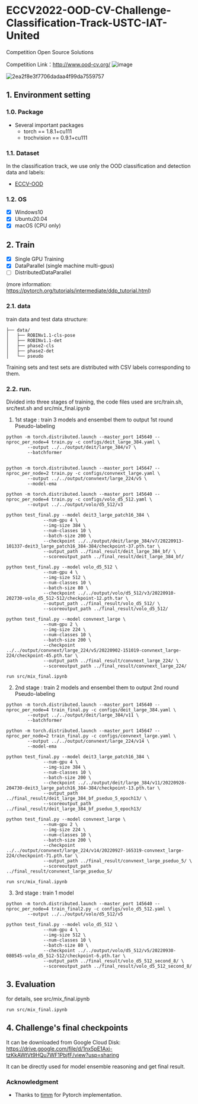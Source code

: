 # ECCV2022-OOD-CV-Challenge-Classification-Track-USTC-IAT-United
Competition Open Source Solutions

Competition Link：http://www.ood-cv.org/
![image](https://user-images.githubusercontent.com/49955700/214233867-9ccb8227-715e-4390-b886-ab4fded65ba6.png)

![2ea2f8e3f7706dadaa4f99da7559757](https://user-images.githubusercontent.com/49955700/199053987-806eea89-80cf-45c4-ad87-98c76a16fd72.jpg)


## 1. Environment setting 

### 1.0. Package
* Several important packages
    - torch == 1.8.1+cu111
    - trochvision == 0.9.1+cu111

### 1.1. Dataset
In the classification track, we use only the OOD classification and detection data and labels:
* [ECCV-OOD](https://github.com/eccv22-ood-workshop/ROBIN-dataset)

### 1.2. OS
- [x] Windows10
- [x] Ubuntu20.04
- [x] macOS (CPU only)

## 2. Train
- [x] Single GPU Training
- [x] DataParallel (single machine multi-gpus)
- [ ] DistributedDataParallel

(more information: https://pytorch.org/tutorials/intermediate/ddp_tutorial.html)

### 2.1. data
train data and test data structure:  
```
├── data/
│   ├── ROBINv1.1-cls-pose
│   ├── ROBINv1.1-det
│   ├── phase2-cls
│   ├── phase2-det
│   └── pseudo
```
  
Training sets and test sets are distributed with CSV labels corresponding to them.

### 2.2. run.
Divided into three stages of training, the code files used are src/train.sh, src/test.sh and src/mix_final.ipynb

1. 1st stage : train 3 models and ensembel them to output 1st round Pseudo-labeling
```
python -m torch.distributed.launch --master_port 145640 --nproc_per_node=4 train.py -c configs/deit_large_384.yaml \
        --output ../../output/deit/large_384/v7 \
        --batchformer


python -m torch.distributed.launch --master_port 145647 --nproc_per_node=2 train.py -c configs/convnext_large.yaml \
        --output ../../output/convnext/large_224/v5 \
        --model-ema

python -m torch.distributed.launch --master_port 145640 --nproc_per_node=4 train.py -c configs/volo_d5_512.yaml \
        --output ../../output/volo/d5_512/v3

python test_final.py --model deit3_large_patch16_384 \
              --num-gpu 4 \
              --img-size 384 \
              --num-classes 10 \
              --batch-size 200 \
              --checkpoint ../../output/deit/large_384/v7/20220913-101337-deit3_large_patch16_384-384/checkpoint-37.pth.tar \
              --output_path ../final_result/deit_large_384_bf/ \
              --scoreoutput_path ../final_result/deit_large_384_bf/

python test_final.py --model volo_d5_512 \
              --num-gpu 4 \
              --img-size 512 \
              --num-classes 10 \
              --batch-size 80 \
              --checkpoint ../../output/volo/d5_512/v3/20220910-202730-volo_d5_512-512/checkpoint-12.pth.tar \
              --output_path ../final_result/volo_d5_512/ \
              --scoreoutput_path ../final_result/volo_d5_512/

python test_final.py --model convnext_large \
              --num-gpu 2 \
              --img-size 224 \
              --num-classes 10 \
              --batch-size 200 \
              --checkpoint ../../output/convnext/large_224/v5/20220902-151019-convnext_large-224/checkpoint-45.pth.tar \
              --output_path ../final_result/convnext_large_224/ \
              --scoreoutput_path ../final_result/convnext_large_224/

run src/mix_final.ipynb
```

2. 2nd stage : train 2 models and ensembel them to output 2nd round Pseudo-labeling
```
python -m torch.distributed.launch --master_port 145640 --nproc_per_node=4 train_final.py -c configs/deit_large_384.yaml \
        --output ../../output/deit/large_384/v11 \
        --batchformer
 
python -m torch.distributed.launch --master_port 145647 --nproc_per_node=2 train_final.py -c configs/convnext_large.yaml \
        --output ../../output/convnext/large_224/v14 \
        --model-ema
 
python test_final.py --model deit3_large_patch16_384 \
              --num-gpu 4 \
              --img-size 384 \
              --num-classes 10 \
              --batch-size 200 \
              --checkpoint ../../output/deit/large_384/v11/20220928-204730-deit3_large_patch16_384-384/checkpoint-13.pth.tar \
              --output_path ../final_result/deit_large_384_bf_pseduo_5_epoch13/ \
              --scoreoutput_path ../final_result/deit_large_384_bf_pseduo_5_epoch13/

python test_final.py --model convnext_large \
              --num-gpu 2 \
              --img-size 224 \
              --num-classes 10 \
              --batch-size 200 \
              --checkpoint ../../output/convnext/large_224/v14/20220927-165319-convnext_large-224/checkpoint-71.pth.tar \
              --output_path ../final_result/convnext_large_pseduo_5/ \
              --scoreoutput_path ../final_result/convnext_large_pseduo_5/
              
run src/mix_final.ipynb
```


3. 3rd stage : train 1 model 
```
python -m torch.distributed.launch --master_port 145640 --nproc_per_node=4 train_final2.py -c configs/volo_d5_512.yaml \
        --output ../../output/volo/d5_512/v5

python test_final.py --model volo_d5_512 \
              --num-gpu 4 \
              --img-size 512 \
              --num-classes 10 \
              --batch-size 80 \
              --checkpoint ../../output/volo/d5_512/v5/20220930-080545-volo_d5_512-512/checkpoint-6.pth.tar \
              --output_path ../final_result/volo_d5_512_second_8/ \
              --scoreoutput_path ../final_result/volo_d5_512_second_8/
```



## 3. Evaluation
for details, see src/mix_final.ipynb
```
run src/mix_final.ipynb
```


## 4. Challenge's final checkpoints
It can be downloaded from Google Cloud Disk: https://drive.google.com/file/d/1nx5pE1Axj-tzKkAWtVt9HQu7WF1PbjfF/view?usp=sharing

It can be directly used for model ensemble reasoning and get final result.

### Acknowledgment

* Thanks to [timm](https://github.com/rwightman/pytorch-image-models) for Pytorch implementation.
